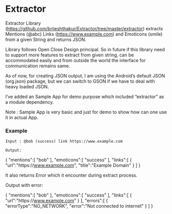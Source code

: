 # Extractor

Extractor Library (https://github.com/brijeshthakur/Extractor/tree/master/extractor) extracts Mentions (@abc) Links (https://www.example.com) and Emoticons (smile) from a given String and returns JSON.

Library follows Open Close Design principal. So in future if this library need to support more features to extract from given string, can be accommodated easily and from outside the world the interface for communication remains same.

As of now, for creating JSON output, I am using the Android’s default JSON (org.json) 
package, but we can switch to GSON if we have to deal with heavy loaded JSON.

I’ve added an Sample App for demo purpose which included “extractor” as a module dependency. 

Note : Sample App is very basic and just for demo to show how can one use it in actual App. 

### Example

```
Input : @bob (success) link https://www.example.com
```

```
Output:
``` 
{
   "mentions":[
      "bob"
   ],
   "emoticons":[
      "success"
   ],
   "links":[
      {
         "url":"https:\/\/www.example.com",
         "title":"Example Domain"
      }
   ]
}


It also returns Error which it encounter during extract process. 

Output with error: 


{
   "mentions":[
      "bob"
   ],
   "emoticons":[
      "success"
   ],
   "links":[
      {
         "url":"https:\/\/www.example.com"
      }
   ],
   "errors":[
      {
         "errorType":"NO_NETWORK",
         "error":"Not connected to internet"
      }
   ]
}

 

